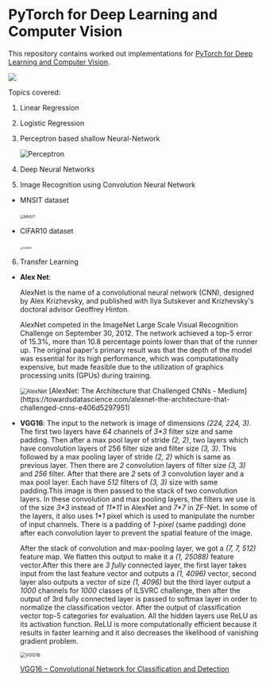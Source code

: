 # PyTorch for Deep Learning and Computer Vision

This repository contains worked out implementations for [PyTorch for Deep Learning and Computer Vision](https://www.udemy.com/course/pytorch-for-deep-learning-and-computer-vision/?LSNPUBID=QhjctqYUCD0&ranEAID=QhjctqYUCD0&ranMID=39197&ranSiteID=QhjctqYUCD0-1hYZOGjDH3dISFFHX6uK7g).

<img src="https://github.com/sahasrarjn/PyTorch-DL-CV/blob/master/Certificate.jpg">

Topics covered:
1. Linear Regression

2. Logistic Regression

3. Perceptron based shallow Neural-Network

   ![Perceptron](https://miro.medium.com/max/520/1*UGSVZ_Xq19x_wQeVlz76dQ.jpeg)

4. Deep Neural Networks

5. Image Recognition using Convolution Neural Network

- MNSIT dataset

    

  ​	<img src="https://miro.medium.com/max/584/1*2lSjt9YKJn9sxK7DSeGDyw.jpeg" alt="MNSIT" style="zoom:50%;" />

  

- CIFAR10 dataset

  

  ​	<img src="https://storage.googleapis.com/kaggle-competitions/kaggle/3649/media/cifar-10.png" alt="CIFAR10" style="zoom: 33%;" />

  

6. Transfer Learning

- **Alex Net**: 
  
    AlexNet is the name of a convolutional neural network (CNN), designed by Alex Krizhevsky, and published with Ilya Sutskever and Krizhevsky's doctoral advisor Geoffrey Hinton.

    AlexNet competed in the ImageNet Large Scale Visual Recognition Challenge on September 30, 2012. The network achieved a top-5 error of 15.3%, more than 10.8 percentage points lower than that of the runner up. The original paper's primary result was that the depth of the model was essential for its high performance, which was computationally expensive, but made feasible due to the utilization of graphics processing units (GPUs) during training.
    
	 <img src="https://engmrk.com/wp-content/uploads/2018/10/AlexNet_Original_Image.jpg" alt="AlexNet" style="zoom:80%;" />
    [AlexNet: The Architecture that Challenged CNNs - Medium](https://towardsdatascience.com/alexnet-the-architecture-that-challenged-cnns-e406d5297951)



- **VGG16**: The input to the network is image of dimensions *(224, 224, 3)*. The first two layers have *64* channels of *3\*3* filter size and same padding. Then after a max pool layer of stride *(2, 2)*, two layers which have convolution layers of 256 filter size and filter size *(3, 3)*. This followed by a max pooling layer of stride *(2, 2)* which is same as previous layer. Then there are *2* convolution layers of filter size *(3, 3)* and *256* filter. After that there are *2* sets of *3* convolution layer and a max pool layer. Each have *512* filters of *(3, 3)* size with same padding.This image is then passed to the stack of two  convolution layers. In these convolution and max pooling layers, the  filters we use is of the size *3\*3* instead of *11\*11* in AlexNet and *7\*7* in ZF-Net. In some of the layers, it also uses *1\*1* pixel which is used to manipulate the number of input channels. There is a padding of *1-pixel* (same padding) done after each convolution layer to prevent the spatial feature of the image.

    After the stack of convolution and max-pooling layer, we got a *(7, 7, 512)* feature map. We flatten this output to make it a *(1, 25088)* feature vector.After this there are *3 fully* connected layer, the first layer takes input from the last feature vector and outputs a *(1, 4096)* vector, second layer also outputs a vector of size *(1, 4096)* but the third layer output a *1000* channels for *1000* classes of ILSVRC challenge, then after the output of 3rd fully  connected layer is passed to softmax layer in order to normalize the  classification vector. After the output of classification vector top-5  categories for evaluation. All the hidden layers use ReLU as its  activation function. ReLU is more computationally efficient because it  results in faster learning and it also decreases the likelihood of  vanishing gradient problem.  

    <img src="https://neurohive.io/wp-content/uploads/2018/11/vgg16-1-e1542731207177.png" alt="VGG16" style="zoom:67%;" />

	[VGG16 – Convolutional Network for Classification and Detection](https://neurohive.io/en/popular-networks/vgg16/)
